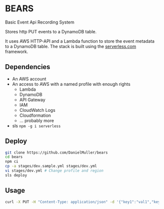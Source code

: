 # BEARS
Basic Event Api Recording System

Stores http PUT events to a DynamoDB table.

It uses AWS HTTP-API and a Lambda function to store the event metadata to a DynamoDB table. The stack is built using the [serverless.com](https://serverless.com) framework.

## Dependencies
* An AWS account
* An access to AWS with a named profile with enough rights
  * Lambda
  * DynamoDB
  * API Gateway
  * IAM
  * CloudWatch Logs
  * Cloudformation
  * ... probably more
* sls
  `npm -g i serverless`

## Deploy
```bash
git clone https://github.com/DanielMuller/bears
cd bears
npm ci
cp -a stages/dev.sample.yml stages/dev.yml
vi stages/dev.yml # Change profile and region
sls deploy
```

## Usage
```bash
curl -X PUT -H "Content-Type: application/json" -d '{"key1":"val1","key2":"val2"}' https://<api-id>.execute-api.<region>.amazonaws.com/events/<eventName>`
```

